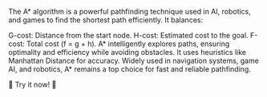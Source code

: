 The A* algorithm is a powerful pathfinding technique used in AI, robotics, and games to find the shortest path efficiently. It balances:

G-cost: Distance from the start node.
H-cost: Estimated cost to the goal.
F-cost: Total cost (f = g + h).
A* intelligently explores paths, ensuring optimality and efficiency while avoiding obstacles. It uses heuristics like Manhattan Distance for accuracy. Widely used in navigation systems, game AI, and robotics, A* remains a top choice for fast and reliable pathfinding.

🔗 Try it now! 🚀







